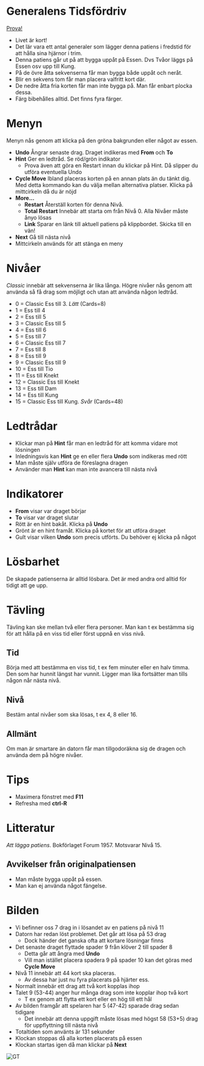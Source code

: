 # Generalens Tidsfördriv

[Prova!](https://christernilsson.github.io/Lab/2018/056-GeneralensTidsf%C3%B6rdriv/index.html)

* Livet är kort!
* Det lär vara ett antal generaler som lägger denna patiens i fredstid för att hålla sina hjärnor i trim.
* Denna patiens går ut på att bygga uppåt på Essen. Dvs Tvåor läggs på Essen osv upp till Kung.
* På de övre åtta sekvenserna får man bygga både uppåt och neråt.
* Blir en sekvens tom får man placera valfritt kort där.
* De nedre åtta fria korten får man inte bygga på. Man får enbart plocka dessa.
* Färg bibehålles alltid. Det finns fyra färger.

# Menyn
Menyn nås genom att klicka på den gröna bakgrunden eller något av essen.

* __Undo__ Ångrar senaste drag. Draget indikeras med __From__ och __To__
* __Hint__ Ger en ledtråd. Se röd/grön indikator
  * Prova även att göra en Restart innan du klickar på Hint. Då slipper du utföra eventuella Undo
* __Cycle Move__ Ibland placeras korten på en annan plats än du tänkt dig. Med detta kommando kan du välja mellan alternativa platser. Klicka på mittcirkeln då du är nöjd
* __More...__
  * __Restart__ Återställ korten för denna Nivå.
  * __Total Restart__ Innebär att starta om från Nivå 0. Alla Nivåer måste ånyo lösas
  * __Link__ Sparar en länk till aktuell patiens på klippbordet. Skicka till en vän!
* __Next__ Gå till nästa nivå
* Mittcirkeln används för att stänga en meny

# Nivåer 
_Classic_ innebär att sekvenserna är lika långa.
Högre nivåer nås genom att använda så få drag som möjligt och utan att använda någon ledtråd.

* 0 = Classic Ess till 3. _Lätt_ (Cards=8)
* 1 = Ess till 4
* 2 = Ess till 5
* 3 = Classic Ess till 5
* 4 = Ess till 6
* 5 = Ess till 7
* 6 = Classic Ess till 7
* 7 = Ess till 8
* 8 = Ess till 9
* 9 = Classic Ess till 9
* 10 = Ess till Tio
* 11 = Ess till Knekt
* 12 = Classic Ess till Knekt
* 13 = Ess till Dam
* 14 = Ess till Kung
* 15 = Classic Ess till Kung. _Svår_ (Cards=48)

# Ledtrådar

* Klickar man på __Hint__ får man en ledtråd för att komma vidare mot lösningen
* Inledningsvis kan __Hint__ ge en eller flera __Undo__ som indikeras med rött
* Man måste själv utföra de föreslagna dragen
* Använder man __Hint__ kan man inte avancera till nästa nivå

# Indikatorer

* __From__ visar var draget börjar
* __To__ visar var draget slutar
* Rött är en hint bakåt. Klicka på __Undo__
* Grönt är en hint framåt. Klicka på kortet för att utföra draget
* Gult visar vilken __Undo__ som precis utförts. Du behöver ej klicka på något

# Lösbarhet

De skapade patienserna är alltid lösbara. Det är med andra ord alltid för tidigt att ge upp.

# Tävling
Tävling kan ske mellan två eller flera personer. Man kan t ex bestämma sig för att hålla på en viss tid eller först uppnå en viss nivå.

## Tid
Börja med att bestämma en viss tid, t ex fem minuter eller en halv timma. Den som har hunnit längst har vunnit.
Ligger man lika fortsätter man tills någon når nästa nivå.

## Nivå
Bestäm antal nivåer som ska lösas, t ex 4, 8 eller 16. 

## Allmänt
Om man är smartare än datorn får man tillgodoräkna sig de dragen och använda dem på högre nivåer.

# Tips

* Maximera fönstret med __F11__
* Refresha med __ctrl-R__

# Litteratur

_Att lägga patiens_. Bokförlaget Forum 1957.
Motsvarar Nivå 15.

## Avvikelser från originalpatiensen

* Man måste bygga uppåt på essen.
* Man kan ej använda något fängelse.

# Bilden

* Vi befinner oss 7 drag in i lösandet av en patiens på nivå 11
* Datorn har redan löst problemet. Det går att lösa på 53 drag
  * Dock händer det ganska ofta att kortare lösningar finns
* Det senaste draget flyttade spader 9 från klöver 2 till spader 8
  * Detta går att ångra med __Undo__
  * Vill man istället placera spadera 9 på spader 10 kan det göras med __Cycle Move__
* Nivå 11 innebär att 44 kort ska placeras.
  * Av dessa har just nu fyra placerats på hjärter ess.
* Normalt innebär ett drag att två kort kopplas ihop
* Talet 9 (53-44) anger hur många drag som inte kopplar ihop två kort
  * T ex genom att flytta ett kort eller en hög till ett hål
* Av bilden framgår att spelaren har 5 (47-42) sparade drag sedan tidigare
  * Det innebär att denna uppgift måste lösas med högst 58 (53+5) drag för uppflyttning till nästa nivå
* Totaltiden som använts är 131 sekunder
* Klockan stoppas då alla korten placerats på essen
* Klockan startas igen då man klickar på __Next__

![](bild0.jpg "GT")
